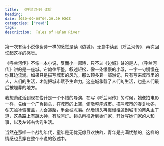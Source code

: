 ```yaml
---
title:  《呼兰河传》读后
heading: 
date: 2020-06-09T04:39:39.956Z
categories: ["read"]
tags: 
description:  Tales of Hulan River
---
```


第一次有读小说像读诗一样的感觉是读《边城》，无意中读到《呼兰河传》，再次回忆起这样的感觉。

《呼兰河传》不像一本小说，反而小一部诗，只不过《边城》讲的是人，《呼兰河传》讲的是一座城。它韵律平整，叙述轻松，像一条缓慢的小溪，一字一句慢慢在你耳边流淌。如果只是描写城市的风光，那么顶多算一部游记，只有写来城市里的人，人们的生活，才能把城市赋予生命力。这座城承载了人们的生活，也是人们最后被埋葬的地方。

我想萧红活到现在估计是一个不错的导演，在写《呼兰河传》的时候，她像拍电影一样，先给一个广角镜头，在城市的上空，俯瞰整座城市。描写城市的春夏秋冬，冬天被冰雪覆盖，人会迷路，手会被冻裂。然后镜头再慢慢推近到城市的两条主干道，这条路上有跳大神，有放河灯。镜头再推近到她们家，开始写她们家的人和事，以及左邻右舍的生活。

当然在那样一个战乱年代，童年是无忧无虑且欢快的，青年是充满忧愁的，这样的情感也贯穿在整个小说的叙述中。



